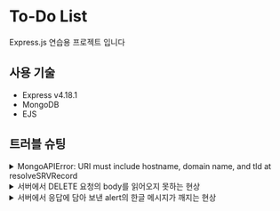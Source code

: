 # To-Do List
Express.js 연습용 프로젝트 입니다

## 사용 기술
- Express v4.18.1
- MongoDB 
- EJS

## 트러블 슈팅
<details>
  <summary>MongoAPIError: URI must include hostname, domain name, and tld
    at resolveSRVRecord</summary>
  
  
  - MongoDB 계정 비밀번호에 특수문자가 들어가 있어서 생긴 문제.
  - 비밀번호에 특수문자를 제거 해 해결.
  > https://stackoverflow.com/questions/55753484/mongoparseerror-uri-does-not-have-hostname-domain-name-and-tld/56705563
</details>

<details>
  <summary>서버에서 DELETE 요청의 body를 읽어오지 못하는 현상</summary>
  
  
  https://github.com/donghun-K/to-do-list/blob/00c090c4c4d3d5bbd4d96d841cf51167af99d664/server.js#L102-L104
  - DELETE 요청을 받았는데 DB의 데이터가 제대로 삭제가 되지 않음.
  - ```console.log(req.body)```로 요청의 body를 읽어보니 ```{}```가 출력 되는 것을 확인.
  - 요청을 보내는 부분에서는 문제 될 부분이 없기에 요청을 받는 서버의 문제라고 판단
  
  https://github.com/donghun-K/to-do-list/blob/00c090c4c4d3d5bbd4d96d841cf51167af99d664/server.js#L8
  - body-parser에 Request Body를 json 형식으로 parsing 하게 해주는 라인을 추가해서 해결.
  - 해결 방법을 찾던 중 애초에 DELETE 요청에서 Request Body에 파라미터를 담아 보내는 방식이 정상적인 방법이 아님을 알게 됨. 추후 수정 필요. 
  > https://stackoverflow.com/questions/38294730/express-js-post-req-body-empty
</details>

<details>
  <summary>서버에서 응답에 담아 보낸 alert의 한글 메시지가 깨지는 현상 </summary>
  
  
  https://github.com/donghun-K/to-do-list/blob/00c090c4c4d3d5bbd4d96d841cf51167af99d664/server.js#L129-L130
  - 서버의 응답에 클라이언트에게 alert을 띄우고 페이지를 이동하게하는 스크립트를 추가하는 코드 작성.
  - alert도 제대로 뜨고 페이지 이동도 문제 없었지만 alert의 메시지가 깨지는 현상 발생.
  
  https://github.com/donghun-K/to-do-list/blob/00c090c4c4d3d5bbd4d96d841cf51167af99d664/server.js#L128-L130
  - 한글 깨짐은 어차피 인코딩 문제일 거라 판단, 응답을 utf-8로 보내주는 라인을 추가해 해결.
  > https://wowan.tistory.com/59
</details>
